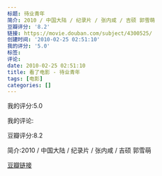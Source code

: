 ```yaml
---
标题: 待业青年
简介: 2010 / 中国大陆 / 纪录片 / 张内咸 / 吉硕 郭雪萌
豆瓣评分: '8.2'
链接: https://movie.douban.com/subject/4300525/
创建时间: '2010-02-25 02:51:10'
我的评分: '5.0'
标签:
评论:
date: 2010-02-25 02:51:10
title: 看了电影 - 待业青年
tags: [电影]
categories: []
---
```


我的评分:5.0

我的评论:

豆瓣评分:8.2

简介:2010 / 中国大陆 / 纪录片 / 张内咸 / 吉硕 郭雪萌

[豆瓣链接](https://movie.douban.com/subject/4300525/)

